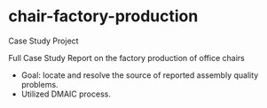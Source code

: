 # chair-factory-production
Case Study Project

Full Case Study Report on the factory production of office chairs
- Goal: locate and resolve the source of reported assembly quality problems.
- Utilized DMAIC process.
